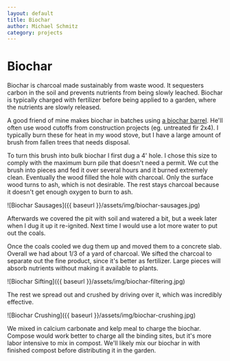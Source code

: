 ```yaml
---
layout: default
title: Biochar
author: Michael Schmitz
category: projects
---
```


# Biochar

Biochar is charcoal made sustainably from waste wood.  It sequesters carbon in
the soil and prevents nutrients from being slowly leached.  Biochar is
typically charged with fertilizer before being applied to a garden, where the
nutrients are slowly released.

A good friend of mine makes biochar in batches using [a biochar
barrel](http://www.holon.se/folke/carbon/simplechar/simplechar.shtml).  He'll
often use wood cutoffs from construction projects (eg. untreated fir 2x4).  I
typically burn these for heat in my wood stove, but I have a large amount of
brush from fallen trees that needs disposal.

To turn this brush into bulk biochar I first dug a 4' hole.  I chose this size
to comply with the maximum burn pile that doesn't need a permit.  We cut the
brush into pieces and fed it over several hours and it burned extremely clean.
Eventually the wood filled the hole with charcoal.  Only the surface wood
turns to ash, which is not desirable.  The rest stays charcoal because it
doesn't get enough oxygen to burn to ash.

![Biochar Sausages]({{ baseurl }}/assets/img/biochar-sausages.jpg)

Afterwards we covered the pit with soil and watered a bit, but a week later
when I dug it up it re-ignited.  Next time I would use a lot more water to
put out the coals.

Once the coals cooled we dug them up and moved them to a concrete slab.
Overall we had about 1/3 of a yard of charcoal.  We sifted the charcoal to
separate out the fine product, since it's better as fertilizer.  Large pieces
will absorb nutrients without making it available to plants.

![Biochar Sifting]({{ baseurl }}/assets/img/biochar-filtering.jpg)

The rest we spread out and crushed by driving over it, which was incredibly
effective.

![Biochar Crushing]({{ baseurl }}/assets/img/biochar-crushing.jpg)

We mixed in calcium carbonate and kelp meal to charge the biochar.  Compose would work better to
charge all the binding sites, but it's more labor intensive to mix in compost.  We'll likely mix our
biochar in with finished compost before distributing it in the garden.
